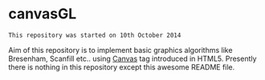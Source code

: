 canvasGL
========

`This repository was started on 10th October 2014`

Aim of this repository is to implement basic graphics algorithms like Bresenham, Scanfill etc.. using [Canvas](https://html.spec.whatwg.org/multipage/scripting.html#the-canvas-element) tag introduced in HTML5. Presently there is nothing in this repository except this awesome README file. 
